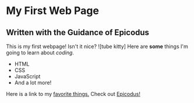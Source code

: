 # My First Web Page
## Written with the Guidance of Epicodus
This is my first webpage!
Isn't it nice?
![tube kitty]
Here are **some** things I'm going to learn about _coding_.

* HTML
* CSS
* JavaScript
* And a lot more!

Here is a link to my [favorite things.](file:///Users/Guest/Desktop/first_web_page/favorite-things.html)
Check out [Epicodus!](https://www.epicodus.com/)
